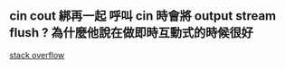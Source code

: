 ## cin cout 綁再一起 呼叫 cin 時會將 output stream flush ? 為什麼他說在做即時互動式的時候很好
<a href = "https://stackoverflow.com/questions/31162367/significance-of-ios-basesync-with-stdiofalse-cin-tienull">stack overflow
